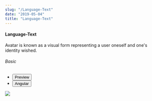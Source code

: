 ```yaml
---
slug: "/Language-Text"
date: "2019-05-04"
title: "Language-Text"
---
```


<!-- CSS only -->
<link href="https://cdn.jsdelivr.net/npm/bootstrap@5.1.3/dist/css/bootstrap.min.css" rel="stylesheet" integrity="sha384-1BmE4kWBq78iYhFldvKuhfTAU6auU8tT94WrHftjDbrCEXSU1oBoqyl2QvZ6jIW3" crossorigin="anonymous">
<link rel="stylesheet" href="../../../../../../../raaghu/src/assets/css/style-elements.css">
<link rel="stylesheet" href="../../../../../../../raaghu/src/assets/css/main.css">


#### Language-Text

<p class="checkbox-def">Avatar is known as a visual form representing a user oneself and one's identity wished.</p>

<!-- Basic -->
<section class="py-4">
    <h6>Basic</h6>
    <div class="py-3">
      <div class="cust-tabs">
        <ul class="nav nav-tabs" id="myTab" role="tablist">
          <li class="nav-item" role="presentation">
            <button class="nav-link active" id="PreviewBasic-tab" data-bs-toggle="tab" data-bs-target="#PreviewBasic" type="button" role="tab" aria-controls="PreviewBasic" aria-selected="true">Preview </button>
          </li>
          <li class="nav-item" role="presentation">
            <button class="nav-link" id="AngularBasic-tab" data-bs-toggle="tab" data-bs-target="#AngularBasic" type="button" role="tab" aria-controls="AngularBasic" aria-selected="false"><i class="bi bi-code-slash" style="font-size:1.0rem"></i>Angular</button>
          </li>
        </ul>
      </div>
      <div class="tab-content card border" id="myTabContent">
        <div class="tab-pane fade show active" id="PreviewBasic" role="tabpanel" aria-labelledby="PreviewBasic-tab">
         <div class="contents  p-5">
                                          <div class="row">
                                            <div class="col-md-12">
                                            <img src="/images/language-text.png" class="w-100">
                                            </div>
                                          </div>
                                    </div>
        </div>
        <div class="tab-pane fade show" id="AngularBasic" role="tabpanel" aria-labelledby="AngularBasic-tab">
          <div class="contents bg-code">
<div class="row m-0">

```html

```

</div>
          </div>
        </div>
      </div>
    </div>
  </section>

 